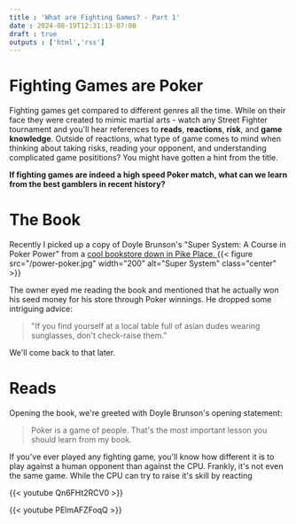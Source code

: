 ```yaml
---
title : 'What are Fighting Games? - Part 1'
date : 2024-08-19T12:31:13-07:00
draft : true
outputs : ['html','rss']
---
```


# Fighting Games are Poker

Fighting games get compared to different genres all the time. While on their face they were created to mimic martial arts - watch any Street Fighter tournament and you'll hear references to **reads**, **reactions**, **risk**, and **game knowledge**. Outside of reactions, what type of game comes to mind when thinking about taking risks, reading your opponent, and understanding complicated game posititions? You might have gotten a hint from the title.

**If fighting games are indeed a high speed Poker match, what can we learn from the best gamblers in recent history?**    

# The Book

Recently I picked up a copy of Doyle Brunson's "Super System: A Course in Poker Power" from a [cool bookstore down in Pike Place.
](https://www.pikeplacemarket.org/vendor/blmf-literary-saloon/) 
{{< figure src="/power-poker.jpg" width="200" alt="Super System" class="center" >}}


The owner eyed me reading the book and mentioned that he actually won his seed money for his store through Poker winnings. He dropped some intriguing advice: 
> "If you find yourself at a local table full of asian dudes wearing sunglasses, don't check-raise them."  

We'll come back to that later. 

# Reads

Opening the book, we're greeted with Doyle Brunson's opening statement:

> Poker is a game of people. That's the most important lesson you should learn from my book.  

If you've ever played any fighting game, you'll know how different it is to play against a human opponent than against the CPU. Frankly, it's not even the same game.
While the CPU can try to raise it's skill by reacting 

{{< youtube Qn6FHt2RCV0 >}}

{{< youtube PElmAFZFoqQ >}}




